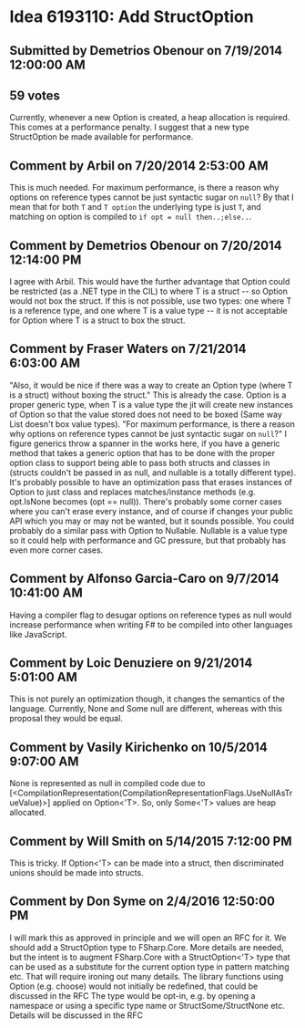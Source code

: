 # Idea 6193110: Add StructOption<T>

## Submitted by Demetrios Obenour on 7/19/2014 12:00:00 AM

## 59 votes

Currently, whenever a new Option is created, a heap allocation is required. This comes at a performance penalty.
I suggest that a new type StructOption<T> be made available for performance.


## Comment by Arbil on 7/20/2014 2:53:00 AM

This is much needed. For maximum performance, is there a reason why options on reference types cannot be just syntactic sugar on `null`? By that I mean that for both `T` and `T option` the underlying type is just `T`, and matching on option is compiled to `if opt = null then..;else..`.

## Comment by Demetrios Obenour on 7/20/2014 12:14:00 PM

I agree with Arbil. This would have the further advantage that Option<T> could be restricted (as a .NET type in the CIL) to where T is a struct -- so Option<T> would not box the struct.
If this is not possible, use two types: one where T is a reference type, and one where T is a value type -- it is not acceptable for Option<T> where T is a struct to box the struct.

## Comment by Fraser Waters on 7/21/2014 6:03:00 AM

"Also, it would be nice if there was a way to create an Option<T> type (where T is a struct) without boxing the struct." This is already the case. Option is a proper generic type, when T is a value type the jit will create new instances of Option so that the value stored does not need to be boxed (Same way List<T> doesn't box value types).
"For maximum performance, is there a reason why options on reference types cannot be just syntactic sugar on `null`?" I figure generics throw a spanner in the works here, if you have a generic method that takes a generic option that has to be done with the proper option class to support being able to pass both structs and classes in (structs couldn't be passed in as null, and nullable<T> is a totally different type).
It's probably possible to have an optimization pass that erases instances of Option<class> to just class and replaces matches/instance methods (e.g. opt.IsNone becomes (opt == null)). There's probably some corner cases where you can't erase every instance, and of course if changes your public API which you may or may not be wanted, but it sounds possible.
You could probably do a similar pass with Option<struct> to Nullable<T>. Nullable is a value type so it could help with performance and GC pressure, but that probably has even more corner cases.

## Comment by Alfonso Garcia-Caro on 9/7/2014 10:41:00 AM

Having a compiler flag to desugar options on reference types as null would increase performance when writing F# to be compiled into other languages like JavaScript.

## Comment by Loic Denuziere on 9/21/2014 5:01:00 AM

This is not purely an optimization though, it changes the semantics of the language. Currently, None and Some null are different, whereas with this proposal they would be equal.

## Comment by Vasily Kirichenko on 10/5/2014 9:07:00 AM

None is represented as null in compiled code due to [<CompilationRepresentation(CompilationRepresentationFlags.UseNullAsTrueValue)>] applied on Option<'T>. So, only Some<'T> values are heap allocated.

## Comment by Will Smith on 5/14/2015 7:12:00 PM

This is tricky. If Option<'T> can be made into a struct, then discriminated unions should be made into structs.

## Comment by Don Syme on 2/4/2016 12:50:00 PM

I will mark this as approved in principle and we will open an RFC for it. We should add a StructOption<T> type to FSharp.Core.
More details are needed, but the intent is to augment FSharp.Core with a StructOption<'T> type that can be used as a substitute for the current option type in pattern matching etc. That will require ironing out many details.
The library functions using Option (e.g. choose) would not initially be redefined, that could be discussed in the RFC
The type would be opt-in, e.g. by opening a namespace or using a specific type name or StructSome/StructNone etc. Details will be discussed in the RFC
